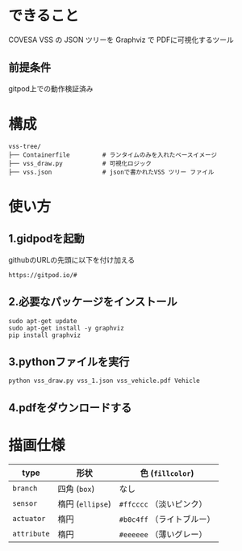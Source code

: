 # できること
COVESA VSS の JSON ツリーを Graphviz で PDFに可視化するツール<br>

## 前提条件
gitpod上での動作検証済み

# 構成
```
vss-tree/
├── Containerfile         # ランタイムのみを入れたベースイメージ
├── vss_draw.py           # 可視化ロジック
├── vss.json              # jsonで書かれたVSS ツリー ファイル
```
# 使い方
## 1.gidpodを起動
githubのURLの先頭に以下を付け加える
```
https://gitpod.io/#
```
## 2.必要なパッケージをインストール
```
sudo apt-get update 
sudo apt-get install -y graphviz
pip install graphviz
```
## 3.pythonファイルを実行
```
python vss_draw.py vss_1.json vss_vehicle.pdf Vehicle
```
## 4.pdfをダウンロードする


# 描画仕様
| type        | 形状             | 色 (`fillcolor`)    |
| ----------- | --------------- | ------------------ |
| `branch`    | 四角 (`box`)     | なし                 |
| `sensor`    | 楕円 (`ellipse`) | `#ffcccc` （淡いピンク）  |
| `actuator`  | 楕円             | `#b0c4ff` （ライトブルー） |
| `attribute` | 楕円             | `#eeeeee` （薄いグレー）  |

